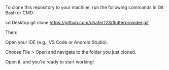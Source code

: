 To clone this repository to your machine, run the following commands in Git Bash or CMD:

cd Desktop
git clone https://github.com/dhafer123/flutterprovider.git

Then:

Open your IDE (e.g., VS Code or Android Studio).

Choose File > Open and navigate to the folder you just cloned.

Open it, and you're ready to start working!
